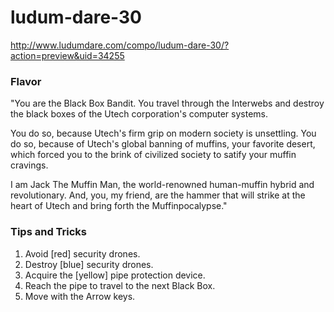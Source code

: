 ludum-dare-30
=============

http://www.ludumdare.com/compo/ludum-dare-30/?action=preview&uid=34255

### Flavor
"You are the Black Box Bandit. You travel through the Interwebs and destroy the black boxes of the Utech corporation's computer systems. 

You do so, because Utech's firm grip on modern society is unsettling. You do so, because of Utech's global banning of muffins, your favorite desert, which forced you to the brink of civilized society to satify your muffin cravings. 

I am Jack The Muffin Man, the world-renowned human-muffin hybrid and revolutionary. And, you, my friend, are the hammer that will strike at the heart of Utech and bring forth the Muffinpocalypse." 

### Tips and Tricks 
1. Avoid [red] security drones. 
2. Destroy [blue] security drones. 
3. Acquire the [yellow] pipe protection device. 
4. Reach the pipe to travel to the next Black Box. 
5. Move with the Arrow keys.
